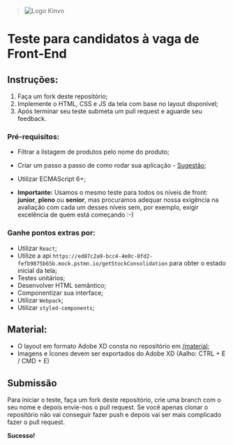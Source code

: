 > ![Logo Kinvo](https://github.com/cbfranca/kinvo-front-end-test/blob/master/logo.svg)

# Teste para candidatos à vaga de Front-End

## Instruções:

1. Faça um fork deste repositório;
2. Implemente o HTML, CSS e JS da tela com base no layout disponível;
3. Após terminar seu teste submeta um pull request e aguarde seu feedback.

### Pré-requisitos:

- Filtrar a listagem de produtos pelo nome do produto;
- Criar um passo a passo de como rodar sua aplicação - [Sugestão](https://github.com/elsewhencode/project-guidelines/blob/master/README.sample.md);
- Utilizar ECMAScript 6+;

- **Importante:** Usamos o mesmo teste para todos os níveis de front: **junior**, **pleno** ou **senior**, mas procuramos adequar nossa exigência na avaliação com cada um desses níveis sem, por exemplo, exigir excelência de quem está começando :-)

### Ganhe pontos extras por:

- Utilizar `React`;
- Utilize a api `https://ed87c2a9-bcc4-4e0c-8fd2-fefb9875b65b.mock.pstmn.io/getStockConsolidation` para obter o estado inicial da tela;
- Testes unitários;
- Desenvolver HTML semântico;
- Componentizar sua interface;
- Utilizar `Webpack`;
- Utilizar `styled-components`;

## Material:

- O layout em formato Adobe XD consta no repositório em [/material](/material);
- Imagens e Ícones devem ser exportados do Adobe XD (Aalho: CTRL + E / CMD + E)

## Submissão

Para iniciar o teste, faça um fork deste repositório, crie uma branch com o seu nome e depois envie-nos o pull request.
Se você apenas clonar o repositório não vai conseguir fazer push e depois vai ser mais complicado fazer o pull request.

**Sucesso!**
